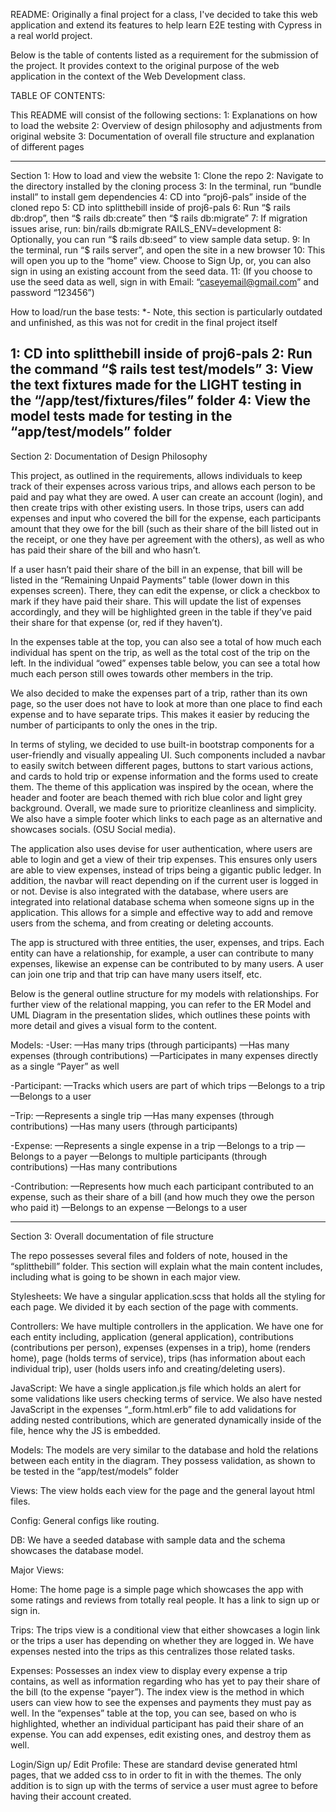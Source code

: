 README:
Originally a final project for a class, I've decided to take this web application and extend its features
to help learn E2E testing with Cypress in a real world project.

Below is the table of contents listed as a requirement for the submission of the project.
It provides context to the original purpose of the web application in the context of the Web Development class.


TABLE OF CONTENTS:

This README will consist of the following sections:
1: Explanations on how to load the website 
2: Overview of design philosophy and adjustments from original website
3: Documentation of overall file structure and explanation of different pages

------------------------------------------------------------------------------------------
Section 1: How to load and view the website
1: Clone the repo
2: Navigate to the directory installed by the cloning process
3: In the terminal, run “bundle install” to install gem dependencies
4: CD into “proj6-pals” inside of the cloned repo
5: CD into splitthebill inside of proj6-pals 
6: Run “$ rails db:drop”, then “$ rails db:create” then “$ rails db:migrate”
7: If migration issues arise, run: bin/rails db:migrate RAILS_ENV=development
8: Optionally, you can run “$ rails db:seed” to view sample data setup.
9: In the terminal, run “$ rails server”, and open the site in a new browser
10: This will open you up to the “home” view. Choose to Sign Up, or, you can also sign in using an existing account from the seed data.
11: (If you choose to use the seed data as well, sign in with Email: “caseyemail@gmail.com” and password “123456”)

How to load/run the base tests: *- Note, this section is particularly outdated and unfinished, as this was not for 
                                credit  in the final project itself

1: CD into splitthebill inside of proj6-pals
2: Run the command “$ rails test test/models” 
3: View the text fixtures made for the LIGHT testing in the “/app/test/fixtures/files” folder
4: View the model tests made for testing in the “app/test/models” folder
------------------------------------------------------------------------------------------
Section 2: Documentation of Design Philosophy

This project, as outlined in the requirements, allows individuals to keep track of their expenses across various trips, and allows each person to be paid and pay what they are owed. A user can create an account (login), and then create trips with other existing users. In those trips, users can add expenses and input who covered the bill for the expense, each participants amount that they owe for the bill (such as their share of the bill listed out in the receipt, or one they have per agreement with the others), as well as who has paid their share of the bill and who hasn’t.

If a user hasn’t paid their share of the bill in an expense, that bill will be listed in the “Remaining Unpaid Payments” table (lower down in this expenses screen). There, they can edit the expense, or click a checkbox to mark if they have paid their share. This will update the list of expenses accordingly, and they will be highlighted green in the table if they’ve paid their share for that expense (or, red if they haven’t).

In the expenses table at the top, you can also see a total of how much each individual has spent on the trip, as well as the total cost of the trip on the left. In the individual “owed” expenses table below, you can see a total how much each person still owes towards other members in the trip. 

We also decided to make the expenses part of a trip, rather than its own page, so the user does not have to look at more than one place to find each expense and to have separate trips. This makes it easier by reducing the number of participants to only the ones in the trip. 

In terms of styling, we decided to use built-in bootstrap components for a user-friendly and visually appealing UI. Such components included a navbar to easily switch between different pages, buttons to start various actions, and cards to hold trip or expense information and the forms used to create them. The theme of this application was inspired by the ocean, where the header and footer are beach themed with rich blue color and light grey background. Overall, we made sure to prioritize cleanliness and simplicity. We also have a simple footer which links to each page as an alternative and showcases socials. (OSU Social media).

The application also uses devise for user authentication, where users are able to login and get a view of their trip expenses. This ensures only users are able to view expenses, instead of trips being a gigantic public ledger. In addition, the navbar will react depending on if the current user is logged in or not.  Devise is also integrated with the database, where users are integrated into relational database schema when someone signs up in the application. This allows for a simple and effective way to add and remove users from the schema, and from creating or deleting accounts. 

The app is structured with three entities, the user, expenses, and trips. Each entity can have a relationship, for example, a user can contribute to many expenses, likewise an expense can be contributed to by many users.  A user can join one trip and that trip can have many users itself, etc.

Below is the general outline structure for my models with relationships. For further view of the relational mapping, you can refer to the ER Model and UML Diagram in the presentation slides, which outlines these points with more detail and gives a visual form to the content. 

Models:
-User:
—Has many trips (through participants)
—Has many expenses (through contributions)
—Participates in many expenses directly as a single “Payer” as well

-Participant:
—Tracks which users are part of which trips
—Belongs to a trip
—Belongs to a user

–Trip: 
—Represents a single trip
—Has many expenses (through contributions)
—Has many users (through participants)

-Expense:
—Represents a single expense in a trip
—Belongs to a trip
—Belongs to a payer
—Belongs to multiple participants (through contributions)
—Has many contributions

-Contribution:
—Represents how much each participant contributed to an expense, such as their share of a bill (and how much they owe the person who paid it)
—Belongs to an expense
—Belongs to a user

------------------------------------------------------------------------------------------
Section 3: Overall documentation of file structure

The repo possesses several files and folders of note, housed in the “splitthebill” folder.
This section will explain what the main content includes, including what is going to be shown in each major view. 

Stylesheets:
We have a singular application.scss that holds all the styling for each page. We divided it by each section of the page with comments. 

Controllers:
We have multiple controllers in the application. We have one for each entity including, application (general application), contributions (contributions per person), expenses (expenses in a trip), home (renders home), page (holds terms of service), trips (has information about each individual trip), user (holds users info and creating/deleting users).

JavaScript:
We have a single application.js file which holds an alert for some validations like users checking terms of service.  We also have nested JavaScript in the expenses “_form.html.erb” file to add validations for adding nested contributions, which are generated dynamically inside of the file, hence why the JS is embedded.

Models:
The models are very similar to the database and hold the relations between each entity in the diagram. They possess validation, as shown to be tested in the “app/test/models” folder

Views:
The view holds each view for the page and the general layout html files.

Config:
General configs like routing.

DB:
We have a seeded database with sample data and the schema showcases the database model.

Major Views:

Home: The home page is a simple page which showcases the app with some ratings and reviews from totally real people. It has a link to sign up or sign in. 

Trips: The trips view is a conditional view that either showcases a login link or the trips a user has depending on whether they are logged in. We have expenses nested into the trips as this centralizes those related tasks.

Expenses: Possesses an index view to display every expense a trip contains, as well as information regarding who has yet to pay their share of the bill (to the expense “payer”). The index view is the method in which users can view how to see the expenses and payments they must pay as well. In the “expenses” table at the top, you can see, based on who is highlighted, whether an individual participant has paid their share of an expense. You can add expenses, edit existing ones, and destroy them as well. 

Login/Sign up/ Edit Profile:
These are standard devise generated html pages, that we added css to in order to fit in with the themes. The only addition is to sign up with the terms of service a user must agree to before having their account created. 
